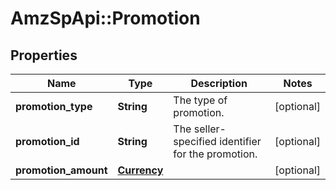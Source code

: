 # AmzSpApi::Promotion

## Properties
Name | Type | Description | Notes
------------ | ------------- | ------------- | -------------
**promotion_type** | **String** | The type of promotion. | [optional] 
**promotion_id** | **String** | The seller-specified identifier for the promotion. | [optional] 
**promotion_amount** | [**Currency**](Currency.md) |  | [optional] 

